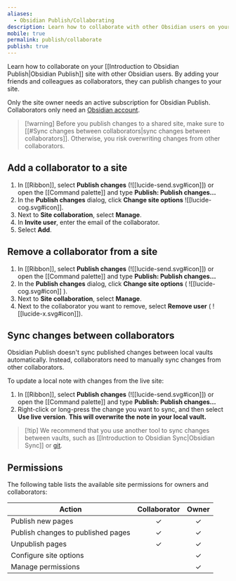 ```yaml
---
aliases:
  - Obsidian Publish/Collaborating
description: Learn how to collaborate with other Obsidian users on your Obsidian Publish site.
mobile: true
permalink: publish/collaborate
publish: true
---
```

Learn how to collaborate on your [[Introduction to Obsidian Publish|Obsidian Publish]] site with other Obsidian users. By adding your friends and colleagues as collaborators, they can publish changes to your site.

Only the site owner needs an active subscription for Obsidian Publish. Collaborators only need an [Obsidian account](https://obsidian.md/account).

> [!warning] Before you publish changes to a shared site, make sure to [[#Sync changes between collaborators|sync changes between collaborators]]. Otherwise, you risk overwriting changes from other collaborators.

## Add a collaborator to a site

1. In [[Ribbon]], select **Publish changes** (![[lucide-send.svg#icon]]) or open the [[Command palette]] and type **Publish: Publish changes...**
2. In the **Publish changes** dialog, click **Change site options** ![[lucide-cog.svg#icon]].
3. Next to **Site collaboration**, select **Manage**.
4. In **Invite user**, enter the email of the collaborator.
5. Select **Add**.

## Remove a collaborator from a site

1. In [[Ribbon]], select **Publish changes** (![[lucide-send.svg#icon]]) or open the [[Command palette]] and type **Publish: Publish changes...**
2. In the **Publish changes** dialog, click **Change site options** ( ![[lucide-cog.svg#icon]] ).
3. Next to **Site collaboration**, select **Manage**.
4. Next to the collaborator you want to remove, select **Remove user** ( ![[lucide-x.svg#icon]]).

## Sync changes between collaborators

Obsidian Publish doesn't sync published changes between local vaults automatically. Instead, collaborators need to manually sync changes from other collaborators.

To update a local note with changes from the live site:

1. In [[Ribbon]], select **Publish changes** (![[lucide-send.svg#icon]]) or open the [[Command palette]] and type **Publish: Publish changes...**
2. Right-click or long-press the change you want to sync, and then select **Use live version**. **This will overwrite the note in your local vault.**

> [!tip] We recommend that you use another tool to sync changes between vaults, such as [[Introduction to Obsidian Sync|Obsidian Sync]] or [git](https://git-scm.com/).

## Permissions

The following table lists the available site permissions for owners and collaborators:

| Action                             | Collaborator | Owner |
|------------------------------------|:------------:|:-----:|
| Publish new pages                  | ✓            | ✓     |
| Publish changes to published pages | ✓            | ✓     |
| Unpublish pages                    | ✓            | ✓     |
| Configure site options             |              | ✓     |
| Manage permissions                 |              | ✓     |

